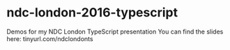 # ndc-london-2016-typescript
Demos for my NDC London TypeScript presentation
You can find the slides here: tinyurl.com/ndclondonts

